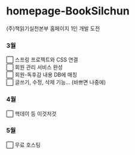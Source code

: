 # homepage-BookSilchun
(주)책읽기실천본부 홈페이지 1인 개발 도전

### 3월
⬜ 스프링 프로젝트와 CSS 연결   
⬜ 회원 관리 서비스 완성   
⬜ 회원-독후감 내용 DB에 매칭   
⬜ 글쓰기, 수정, 삭제 기능... (바쁘면 나중에)    


### 4월
⬜ 핵데이 등 이것저것   


### 5월
⬜ 무료 호스팅    
